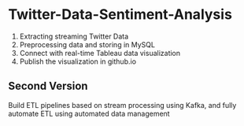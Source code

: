 # Twitter-Data-Sentiment-Analysis

1. Extracting streaming Twitter Data
2. Preprocessing data and storing in MySQL
3. Connect with real-time Tableau data visualization
4. Publish the visualization in github.io

## Second Version
Build ETL pipelines based on stream processing using Kafka, and fully automate ETL using automated data management
